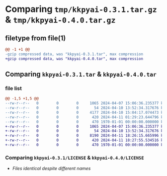 # Comparing `tmp/kkpyai-0.3.1.tar.gz` & `tmp/kkpyai-0.4.0.tar.gz`

## filetype from file(1)

```diff
@@ -1 +1 @@
-gzip compressed data, was "kkpyai-0.3.1.tar", max compression
+gzip compressed data, was "kkpyai-0.4.0.tar", max compression
```

## Comparing `kkpyai-0.3.1.tar` & `kkpyai-0.4.0.tar`

### file list

```diff
@@ -1,5 +1,5 @@
--rw-r--r--   0        0        0     1065 2024-04-07 15:06:36.235377 kkpyai-0.3.1/LICENSE
--rw-r--r--   0        0        0       54 2024-04-10 13:52:34.317676 kkpyai-0.3.1/README.md
--rw-r--r--   0        0        0     4177 2024-04-10 15:04:17.074473 kkpyai-0.3.1/kkpyai/kktorch.py
--rw-r--r--   0        0        0      420 2024-04-11 01:29:23.644796 kkpyai-0.3.1/pyproject.toml
--rw-r--r--   0        0        0      470 1970-01-01 00:00:00.000000 kkpyai-0.3.1/PKG-INFO
+-rw-r--r--   0        0        0     1065 2024-04-07 15:06:36.235377 kkpyai-0.4.0/LICENSE
+-rw-r--r--   0        0        0       54 2024-04-10 13:52:34.317676 kkpyai-0.4.0/README.md
+-rw-r--r--   0        0        0     8190 2024-04-11 18:26:15.665996 kkpyai-0.4.0/kkpyai/kktorch.py
+-rw-r--r--   0        0        0      420 2024-04-11 18:27:55.534516 kkpyai-0.4.0/pyproject.toml
+-rw-r--r--   0        0        0      470 1970-01-01 00:00:00.000000 kkpyai-0.4.0/PKG-INFO
```

### Comparing `kkpyai-0.3.1/LICENSE` & `kkpyai-0.4.0/LICENSE`

 * *Files identical despite different names*

